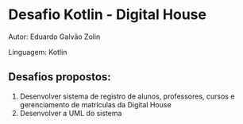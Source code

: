 # Desafio Kotlin - Digital House

Autor: Eduardo Galvão Zolin

Linguagem: Kotlin

## Desafios propostos:
1. Desenvolver sistema de registro de alunos, professores, cursos e gerenciamento de matrículas da Digital House 
2. Desenvolver a UML do sistema
